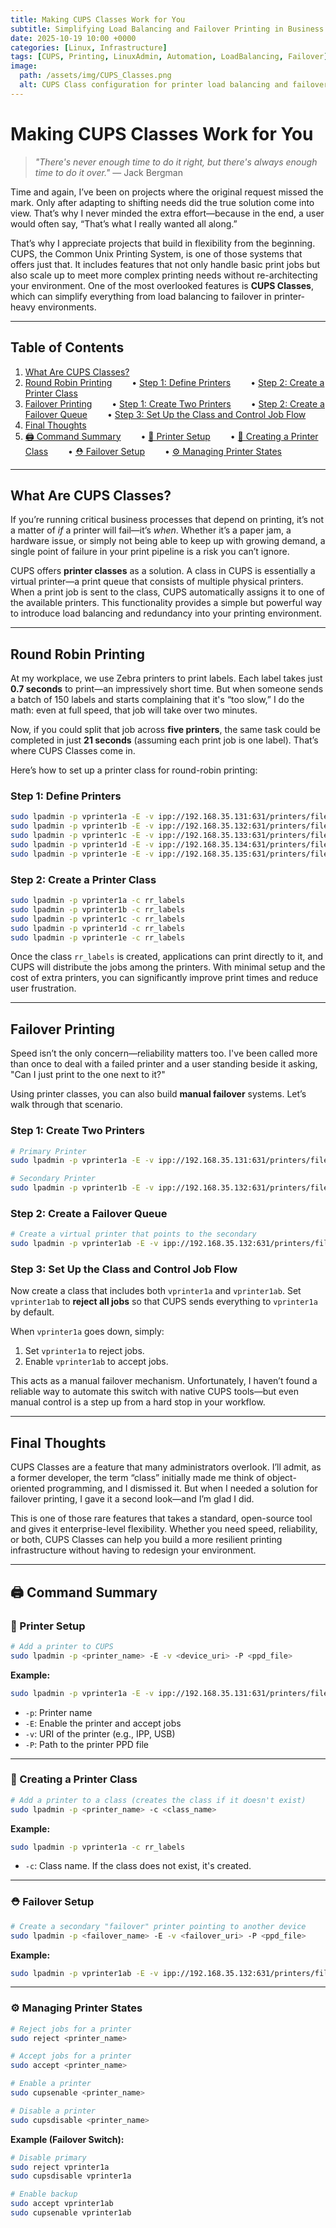 ```yaml
---
title: Making CUPS Classes Work for You
subtitle: Simplifying Load Balancing and Failover Printing in Business Environments
date: 2025-10-19 10:00 +0000
categories: [Linux, Infrastructure]
tags: [CUPS, Printing, LinuxAdmin, Automation, LoadBalancing, Failover]
image:
  path: /assets/img/CUPS_Classes.png
  alt: CUPS Class configuration for printer load balancing and failover
---
```


# Making CUPS Classes Work for You

> *"There's never enough time to do it right, but there's always enough time to do it over."*
> — Jack Bergman

Time and again, I’ve been on projects where the original request missed the mark. Only after adapting to shifting needs did the true solution come into view. That’s why I never minded the extra effort—because in the end, a user would often say, “That’s what I really wanted all along.”

That’s why I appreciate projects that build in flexibility from the beginning. CUPS, the Common Unix Printing System, is one of those systems that offers just that. It includes features that not only handle basic print jobs but also scale up to meet more complex printing needs without re-architecting your environment. One of the most overlooked features is **CUPS Classes**, which can simplify everything from load balancing to failover in printer-heavy environments.

---

## Table of Contents

1. [What Are CUPS Classes?](#what-are-cups-classes)
2. [Round Robin Printing](#round-robin-printing)
     • [Step 1: Define Printers](#step-1-define-printers)
     • [Step 2: Create a Printer Class](#step-2-create-a-printer-class)
3. [Failover Printing](#failover-printing)
     • [Step 1: Create Two Printers](#step-1-create-two-printers)
     • [Step 2: Create a Failover Queue](#step-2-create-a-failover-queue)
     • [Step 3: Set Up the Class and Control Job Flow](#step-3-set-up-the-class-and-control-job-flow)
4. [Final Thoughts](#final-thoughts)
5. [🖨️ Command Summary](#️-command-summary)
     • [📌 Printer Setup](#-printer-setup)
     • [🧩 Creating a Printer Class](#-creating-a-printer-class)
     • [⛑️ Failover Setup](#-failover-setup)
     • [⚙️ Managing Printer States](#-managing-printer-states)

---

## What Are CUPS Classes?

If you’re running critical business processes that depend on printing, it’s not a matter of *if* a printer will fail—it’s *when*. Whether it’s a paper jam, a hardware issue, or simply not being able to keep up with growing demand, a single point of failure in your print pipeline is a risk you can’t ignore.

CUPS offers **printer classes** as a solution. A class in CUPS is essentially a virtual printer—a print queue that consists of multiple physical printers. When a print job is sent to the class, CUPS automatically assigns it to one of the available printers. This functionality provides a simple but powerful way to introduce load balancing and redundancy into your printing environment.

---

## Round Robin Printing

At my workplace, we use Zebra printers to print labels. Each label takes just **0.7 seconds** to print—an impressively short time. But when someone sends a batch of 150 labels and starts complaining that it's “too slow,” I do the math: even at full speed, that job will take over two minutes.

Now, if you could split that job across **five printers**, the same task could be completed in just **21 seconds** (assuming each print job is one label). That’s where CUPS Classes come in.

Here’s how to set up a printer class for round-robin printing:

### Step 1: Define Printers

```bash
sudo lpadmin -p vprinter1a -E -v ipp://192.168.35.131:631/printers/fileprint -P /etc/cups/ppd/vprinter1a.ppd
sudo lpadmin -p vprinter1b -E -v ipp://192.168.35.132:631/printers/fileprint -P /etc/cups/ppd/vprinter1b.ppd
sudo lpadmin -p vprinter1c -E -v ipp://192.168.35.133:631/printers/fileprint -P /etc/cups/ppd/vprinter1c.ppd
sudo lpadmin -p vprinter1d -E -v ipp://192.168.35.134:631/printers/fileprint -P /etc/cups/ppd/vprinter1d.ppd
sudo lpadmin -p vprinter1e -E -v ipp://192.168.35.135:631/printers/fileprint -P /etc/cups/ppd/vprinter1e.ppd
```

### Step 2: Create a Printer Class

```bash
sudo lpadmin -p vprinter1a -c rr_labels
sudo lpadmin -p vprinter1b -c rr_labels
sudo lpadmin -p vprinter1c -c rr_labels
sudo lpadmin -p vprinter1d -c rr_labels
sudo lpadmin -p vprinter1e -c rr_labels
```

Once the class `rr_labels` is created, applications can print directly to it, and CUPS will distribute the jobs among the printers. With minimal setup and the cost of extra printers, you can significantly improve print times and reduce user frustration.

---

## Failover Printing

Speed isn’t the only concern—reliability matters too. I've been called more than once to deal with a failed printer and a user standing beside it asking, "Can I just print to the one next to it?"

Using printer classes, you can also build **manual failover** systems. Let’s walk through that scenario.

### Step 1: Create Two Printers

```bash
# Primary Printer
sudo lpadmin -p vprinter1a -E -v ipp://192.168.35.131:631/printers/fileprint -P /etc/cups/ppd/vprinter1a.ppd

# Secondary Printer
sudo lpadmin -p vprinter1b -E -v ipp://192.168.35.132:631/printers/fileprint -P /etc/cups/ppd/vprinter1b.ppd
```

### Step 2: Create a Failover Queue

```bash
# Create a virtual printer that points to the secondary
sudo lpadmin -p vprinter1ab -E -v ipp://192.168.35.132:631/printers/fileprint -P /etc/cups/ppd/vprinter1b.ppd
```

### Step 3: Set Up the Class and Control Job Flow

Now create a class that includes both `vprinter1a` and `vprinter1ab`. Set `vprinter1ab` to **reject all jobs** so that CUPS sends everything to `vprinter1a` by default.

When `vprinter1a` goes down, simply:

1. Set `vprinter1a` to reject jobs.
2. Enable `vprinter1ab` to accept jobs.

This acts as a manual failover mechanism. Unfortunately, I haven’t found a reliable way to automate this switch with native CUPS tools—but even manual control is a step up from a hard stop in your workflow.

---

## Final Thoughts

CUPS Classes are a feature that many administrators overlook. I’ll admit, as a former developer, the term “class” initially made me think of object-oriented programming, and I dismissed it. But when I needed a solution for failover printing, I gave it a second look—and I’m glad I did.

This is one of those rare features that takes a standard, open-source tool and gives it enterprise-level flexibility. Whether you need speed, reliability, or both, CUPS Classes can help you build a more resilient printing infrastructure without having to redesign your environment.

---

## 🖨️ Command Summary

### 📌 Printer Setup

```bash
# Add a printer to CUPS
sudo lpadmin -p <printer_name> -E -v <device_uri> -P <ppd_file>
```

**Example:**

```bash
sudo lpadmin -p vprinter1a -E -v ipp://192.168.35.131:631/printers/fileprint -P /etc/cups/ppd/vprinter1a.ppd
```

* `-p`: Printer name
* `-E`: Enable the printer and accept jobs
* `-v`: URI of the printer (e.g., IPP, USB)
* `-P`: Path to the printer PPD file

---

### 🧩 Creating a Printer Class

```bash
# Add a printer to a class (creates the class if it doesn't exist)
sudo lpadmin -p <printer_name> -c <class_name>
```

**Example:**

```bash
sudo lpadmin -p vprinter1a -c rr_labels
```

* `-c`: Class name. If the class does not exist, it's created.

---

### ⛑️ Failover Setup

```bash
# Create a secondary "failover" printer pointing to another device
sudo lpadmin -p <failover_name> -E -v <failover_uri> -P <ppd_file>
```

**Example:**

```bash
sudo lpadmin -p vprinter1ab -E -v ipp://192.168.35.132:631/printers/fileprint -P /etc/cups/ppd/vprinter1b.ppd
```

---

### ⚙️ Managing Printer States

```bash
# Reject jobs for a printer
sudo reject <printer_name>

# Accept jobs for a printer
sudo accept <printer_name>

# Enable a printer
sudo cupsenable <printer_name>

# Disable a printer
sudo cupsdisable <printer_name>
```

**Example (Failover Switch):**

```bash
# Disable primary
sudo reject vprinter1a
sudo cupsdisable vprinter1a

# Enable backup
sudo accept vprinter1ab
sudo cupsenable vprinter1ab
```


